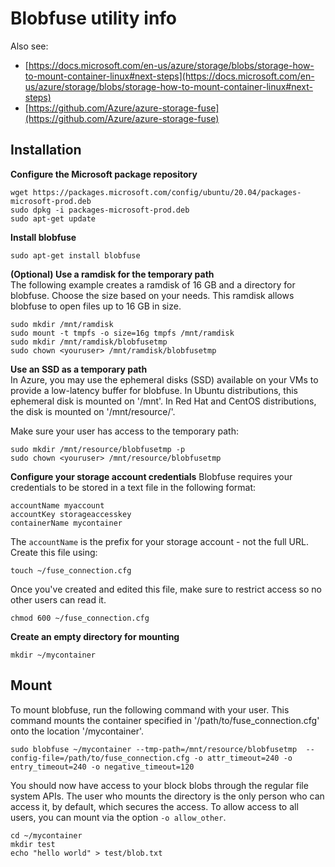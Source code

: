 # Blobfuse utility info

Also see:
* [https://docs.microsoft.com/en-us/azure/storage/blobs/storage-how-to-mount-container-linux#next-steps](https://docs.microsoft.com/en-us/azure/storage/blobs/storage-how-to-mount-container-linux#next-steps)
* [https://github.com/Azure/azure-storage-fuse](https://github.com/Azure/azure-storage-fuse)

## Installation
**Configure the Microsoft package repository**
```
wget https://packages.microsoft.com/config/ubuntu/20.04/packages-microsoft-prod.deb
sudo dpkg -i packages-microsoft-prod.deb
sudo apt-get update
```
**Install blobfuse**
```
sudo apt-get install blobfuse
```
**(Optional) Use a ramdisk for the temporary path**<br>
The following example creates a ramdisk of 16 GB and a directory for blobfuse. Choose the size based on your needs. This ramdisk allows blobfuse to open files up to 16 GB in size.
```
sudo mkdir /mnt/ramdisk
sudo mount -t tmpfs -o size=16g tmpfs /mnt/ramdisk
sudo mkdir /mnt/ramdisk/blobfusetmp
sudo chown <youruser> /mnt/ramdisk/blobfusetmp
```
**Use an SSD as a temporary path**<br>
In Azure, you may use the ephemeral disks (SSD) available on your VMs to provide a low-latency buffer for blobfuse. 
In Ubuntu distributions, this ephemeral disk is mounted on '/mnt'. In Red Hat and CentOS distributions, the disk is mounted on '/mnt/resource/'.

Make sure your user has access to the temporary path:
```
sudo mkdir /mnt/resource/blobfusetmp -p
sudo chown <youruser> /mnt/resource/blobfusetmp
```
**Configure your storage account credentials**
Blobfuse requires your credentials to be stored in a text file in the following format:
```
accountName myaccount
accountKey storageaccesskey
containerName mycontainer
```
The `accountName` is the prefix for your storage account - not the full URL.<br>
Create this file using:
```
touch ~/fuse_connection.cfg
```
Once you've created and edited this file, make sure to restrict access so no other users can read it.
```
chmod 600 ~/fuse_connection.cfg
```
**Create an empty directory for mounting**
```
mkdir ~/mycontainer
```
## Mount
To mount blobfuse, run the following command with your user. This command mounts the container specified in '/path/to/fuse_connection.cfg' onto the location '/mycontainer'.
```
sudo blobfuse ~/mycontainer --tmp-path=/mnt/resource/blobfusetmp  --config-file=/path/to/fuse_connection.cfg -o attr_timeout=240 -o entry_timeout=240 -o negative_timeout=120
```
You should now have access to your block blobs through the regular file system APIs. The user who mounts the directory is the only person who can access it, by default, which secures the access. To allow access to all users, you can mount via the option `-o allow_other`.
```
cd ~/mycontainer
mkdir test
echo "hello world" > test/blob.txt
```
